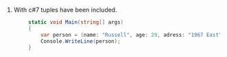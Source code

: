 1. With c#7 tuples have been included.
```cs
        static void Main(string[] args)
        {
            var person = (name: "Russell", age: 29, adress: "1967 East", salary: 70000.00);
            Console.WriteLine(person);
        }
```
